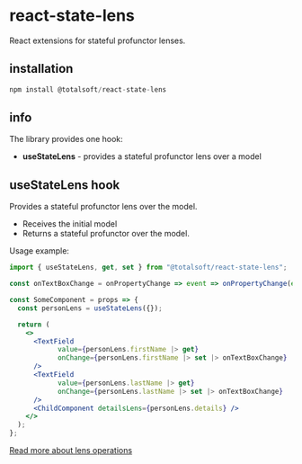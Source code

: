 # react-state-lens
React extensions for stateful profunctor lenses.


## installation
```javascript
npm install @totalsoft/react-state-lens
```

## info
The library provides one hook:
- **useStateLens** - provides a stateful profunctor lens over a model
 

## useStateLens hook
 Provides a stateful profunctor lens over the model.
 * Receives the initial model
 * Returns a stateful profunctor over the model.

Usage example:

```jsx
import { useStateLens, get, set } from "@totalsoft/react-state-lens";

const onTextBoxChange = onPropertyChange => event => onPropertyChange(event.target.value)

const SomeComponent = props => {
  const personLens = useStateLens({});

  return (
    <>
      <TextField
            value={personLens.firstName |> get}
            onChange={personLens.firstName |> set |> onTextBoxChange}
      />
      <TextField
            value={personLens.lastName |> get}
            onChange={personLens.lastName |> set |> onTextBoxChange}
      />
      <ChildComponent detailsLens={personLens.details} />
    </>
  );
};
```

[Read more about lens operations](src/lensProxy/README.md)

